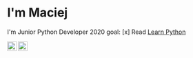 # I'm Maciej
I'm Junior Python Developer
2020 goal:
[x] Read [Learn Python](https://www.goodreads.com/book/show/80435.Learning_Python)


[<img align="left" alt="humanbeing-dev | LinkedIn" width="22px" src="https://cdn.jsdelivr.net/npm/simple-icons@v3/icons/linkedin.svg" />][linkedin]
[<img align="left" alt="humanbeing-dev | LinkedIn" width="22px" src="https://f1.pngfuel.com/png/217/925/319/stackoverflow-icon-text-logo-hand-finger-line-gesture-png-clip-art-thumbnail.png" />][stackoverflow]

[linkedin]: https://linkedin.com/in/maciej-sitowski/
[stackoverflow]: https://stackoverflow.com/users/12099563/humanbeing



